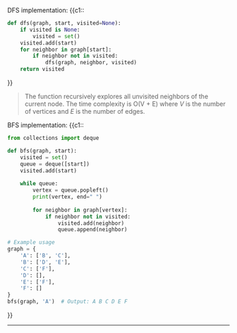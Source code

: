 DFS implementation:
{{c1::
```python
def dfs(graph, start, visited=None):
    if visited is None:
        visited = set()
    visited.add(start)
    for neighbor in graph[start]:
        if neighbor not in visited:
            dfs(graph, neighbor, visited)
    return visited
```
}}
>The function recursively explores all unvisited neighbors of the current node.
>The time complexity is O(V + E) where $V$ is the number of vertices and $E$ is the number of edges.

BFS implementation:
{{c1::
```python
from collections import deque

def bfs(graph, start):
    visited = set()
    queue = deque([start])
    visited.add(start)
    
    while queue:
        vertex = queue.popleft()
        print(vertex, end=" ")
        
        for neighbor in graph[vertex]:
            if neighbor not in visited:
                visited.add(neighbor)
                queue.append(neighbor)

# Example usage
graph = {
    'A': ['B', 'C'],
    'B': ['D', 'E'],
    'C': ['F'],
    'D': [],
    'E': ['F'],
    'F': []
}
bfs(graph, 'A')  # Output: A B C D E F
```
}}
***
